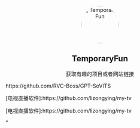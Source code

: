 <p align="center">
 <img width="100px" src="https://avatars.githubusercontent.com/u/49302081?s%E2%80%A600&u=fbe1008bc4d947954c32b958b36431e1992e1ee5&v=4" style="border-radius: 50%" 
 alt="TemporaryFun" />
 <h2 align="center">TemporaryFun</h2>
 <p align="center">获取有趣的项目或者网站链接</p>
</p>https://github.com/RVC-Boss/GPT-SoVITS
<p src="https://avatars.githubusercontent.com/u/49302081?s%E2%80%A600&u=fbe1008bc4d947954c32b958b36431e1992e1ee5&v=4">[电视直播软件]:https://github.com/lizongying/my-tv</p>
<p src="<p src="https://avatars.githubusercontent.com/u/49302081?s%E2%80%A600&u=fbe1008bc4d947954c32b958b36431e1992e1ee5&v=4">[电视直播软件]:https://github.com/lizongying/my-tv</p>"
